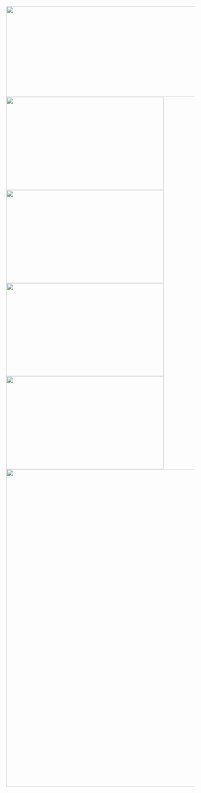 <div>
  <div>
    <img height="242" width="846" src="http://github-profile-summary-cards.vercel.app/api/cards/profile-details?username=ilshaw&theme=github_dark">
  </div>
  <div>
    <img height="248" width="421" src="http://github-profile-summary-cards.vercel.app/api/cards/repos-per-language?username=ilshaw&theme=github_dark">
    <img height="248" width="421" src="http://github-profile-summary-cards.vercel.app/api/cards/most-commit-language?username=ilshaw&theme=github_dark">
  </div>
  <div>
    <img height="248" width="421" src="http://github-profile-summary-cards.vercel.app/api/cards/stats?username=ilshaw&theme=github_dark">
    <img height="248" width="421" src="http://github-profile-summary-cards.vercel.app/api/cards/productive-time?username=ilshaw&utcOffset=3&theme=github_dark">
  </div>
  <div>
    <img width="846" src="https://github-readme-stats.vercel.app/api/wakatime?username=ilshaw&layout=compact&hide_border=true&theme=github_dark">
  </div>
</div>
